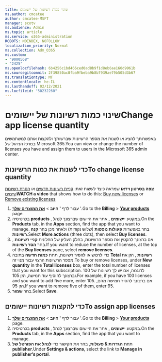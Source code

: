 ```yaml
---
title: שינוי כמות רשיונות של יישומים
ms.author: cmcatee
author: cmcatee-MSFT
manager: scotv
ms.audience: Admin
ms.topic: article
ms.service: o365-administration
ROBOTS: NOINDEX, NOFOLLOW
localization_priority: Normal
ms.collection: Adm_O365
ms.custom:
- "9000568"
- "2425"
ms.openlocfilehash: 6b4256c1bd466ced0ad8b9f1d8eb6ae160d9961b
ms.sourcegitcommit: 2f39850ac0fba9fbeba9b8b7939ae79b505d3b67
ms.translationtype: MT
ms.contentlocale: he-IL
ms.lasthandoff: 02/12/2021
ms.locfileid: "50232260"
---
```

# <a name="change-app-license-quantity"></a><span data-ttu-id="18e30-102">שינוי כמות רשיונות של יישומים</span><span class="sxs-lookup"><span data-stu-id="18e30-102">Change app license quantity</span></span>

<span data-ttu-id="18e30-103">באפשרותך להציג או לשנות את מספר הרשיונות שברשותך ולהקצות אותם למשתמשים במרכז הניהול של Microsoft 365.</span><span class="sxs-lookup"><span data-stu-id="18e30-103">You can view or change the number of licenses you have and assign them to users in the Microsoft 365 admin center.</span></span>

## <a name="to-change-license-quantity"></a><span data-ttu-id="18e30-104">כדי לשנות את כמות הרשיונות</span><span class="sxs-lookup"><span data-stu-id="18e30-104">To change license quantity</span></span>

<span data-ttu-id="18e30-105">**צפה בסרטון וידאו** שמראה כיצד לעשות זאת: [קניית רשיונות חדשים](https://go.microsoft.com/fwlink/p/?linkid=2154857) או [הסרת רשיונות קיימים](https://go.microsoft.com/fwlink/p/?linkid=2154938)</span><span class="sxs-lookup"><span data-stu-id="18e30-105">**WATCH a video** that shows how to do this: [Buy new licenses](https://go.microsoft.com/fwlink/p/?linkid=2154857) or [Remove existing licenses](https://go.microsoft.com/fwlink/p/?linkid=2154938)</span></span>

1. <span data-ttu-id="18e30-106">עבור לדף ' **חיוב**  >  **[את המוצרים שלך](https://go.microsoft.com/fwlink/p/?linkid=842054)** '.</span><span class="sxs-lookup"><span data-stu-id="18e30-106">Go to the **Billing** > **[Your products](https://go.microsoft.com/fwlink/p/?linkid=842054)** page.</span></span>
2. <span data-ttu-id="18e30-107">בכרטיסיה **products** , במקטע **יישומים** , אתר את היישום שברצונך לנהל.</span><span class="sxs-lookup"><span data-stu-id="18e30-107">On the **Products** tab, in the **Apps** section, find the app that you want to manage.</span></span> <span data-ttu-id="18e30-108">בחר באפשרות **פעולות נוספות** (שלוש נקודות) ולאחר מכן בחר **קנה רשיונות**.</span><span class="sxs-lookup"><span data-stu-id="18e30-108">Select **More actions** (three dots), then select **Buy licenses**.</span></span>
3. <span data-ttu-id="18e30-109">אם ברצונך להקטין את מספר הרשיונות, בחלק העליון של החלונית **קניי רשיונות** , בחר **הסר רשיונות**.</span><span class="sxs-lookup"><span data-stu-id="18e30-109">If you want to reduce the number of licenses, at the top of the **Buy licenses** pane, select **remove licenses**.</span></span>
4. <span data-ttu-id="18e30-110">כדי לרכוש או להסיר רשיונות, תחת **כמות חדשה** בתיבה **Total רשיונות** , הזן את מספר הרשיונות הרצוי עבור מנוי זה.</span><span class="sxs-lookup"><span data-stu-id="18e30-110">To buy or remove licenses, under **New quantity** in the **Total licenses** box, enter the total number of licenses that you want for this subscription.</span></span> <span data-ttu-id="18e30-111">לדוגמה, אם יש לך רשיונות של 100 וברצונך להוסיף עוד חמישה, הזן 105.</span><span class="sxs-lookup"><span data-stu-id="18e30-111">For example, if you have 100 licenses and you want to add five more, enter 105.</span></span> <span data-ttu-id="18e30-112">אם ברצונך להסיר חמישה מהם, הזן 95.</span><span class="sxs-lookup"><span data-stu-id="18e30-112">If you want to remove five of them, enter 95.</span></span>
5. <span data-ttu-id="18e30-113">בחר **שמור**.</span><span class="sxs-lookup"><span data-stu-id="18e30-113">Select **Save**.</span></span>

## <a name="to-assign-app-licenses"></a><span data-ttu-id="18e30-114">כדי להקצות רשיונות יישומים</span><span class="sxs-lookup"><span data-stu-id="18e30-114">To assign app licenses</span></span>

1. <span data-ttu-id="18e30-115">עבור לדף ' **חיוב**  >  **[את המוצרים שלך](https://go.microsoft.com/fwlink/p/?linkid=842054)** '.</span><span class="sxs-lookup"><span data-stu-id="18e30-115">Go to the **Billing** > **[Your products](https://go.microsoft.com/fwlink/p/?linkid=842054)** page.</span></span>
2. <span data-ttu-id="18e30-116">בכרטיסיה **products** , במקטע **יישומים** , אתר את היישום שברצונך לנהל.</span><span class="sxs-lookup"><span data-stu-id="18e30-116">On the **Products** tab, in the **Apps** section, find the app that you want to manage.</span></span>
3. <span data-ttu-id="18e30-117">תחת **הגדרות & פעולות**, בחר את הקישור כדי **לנהל את הפורטל של publisher**.</span><span class="sxs-lookup"><span data-stu-id="18e30-117">Under **Settings & actions**, select the link to **Manage in publisher’s portal**.</span></span>